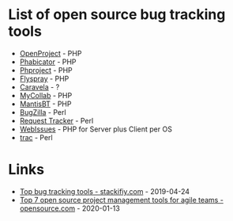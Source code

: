 # List of open source bug tracking tools

* [OpenProject](https://www.openproject.org/) - PHP
* [Phabicator](https://www.phacility.com/phabricator/) - PHP
* [Phproject](https://www.phproject.org/) - PHP
* [Flyspray](https://www.flyspray.org/) - PHP
* [Caravela](https://caravelahq.com/) - ?
* [MyCollab](https://mycollab.com/) - PHP
* [MantisBT](https://mantisbt.org/) - PHP
* [BugZilla](https://www.bugzilla.org/) - Perl
* [Request Tracker](https://bestpractical.squarespace.com/request-tracker) - Perl
* [WebIssues](https://webissues.mimec.org/) - PHP for Server plus Client per OS
* [trac](https://trac.edgewall.org/) - Perl

# Links

* [Top bug tracking tools - stackifiy.com](https://stackify.com/top-bug-tracking-tools/) - 2019-04-24
* [Top 7 open source project management tools for agile teams - opensource.com](https://opensource.com/article/18/2/agile-project-management-tools) - 2020-01-13
